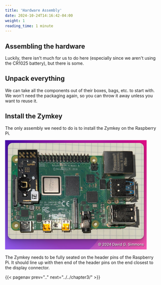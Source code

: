 ```yaml
---
title: 'Hardware Assembly'
date: 2024-10-24T14:16:42-04:00
weight: 1
reading_time: 1 minute
---
```


## Assembling the hardware

Luckily, there isn't much for us to do here (especially since we aren't using the CR1025 battery), but there is some.

## Unpack everything

We can take all the components out of their boxes, bags, etc. to start with. We won't need the packaging again, so you can throw it away unless you want to reuse it.

## Install the Zymkey

The only assembly we need to do is to install the Zymkey on the Raspberry Pi.

![Zymkey installed on the Pi](images/zymkey-installed.png)

The Zymkey needs to be fully seated on the header pins of the Raspberry Pi. It should line up with then end of the header pins on the end closest to the display connector.

{{< pagenav prev=".." next="../../chapter3/" >}}